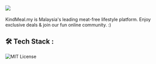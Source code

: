 
# ![](https://www.kindmeal.my/images/logo-kindmeal.png)

KindMeal.my is Malaysia's leading meat-free lifestyle platform. Enjoy exclusive deals & join our fun online community. :) 


## 🛠 Tech Stack :
![MIT License](https://img.shields.io/badge/React-20232A?style=for-the-badge&logo=react&logoColor=61DAFB)




